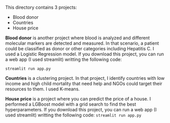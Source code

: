 This directory contains 3 projects:

- Blood donor
- Countries
- House price

**Blood donor** is another project where blood is analyzed and different molecular markers are detected and measured. In that scenario, a patient could be classified as donor or other categories including Hepatitis C. I used a Logistic Regression model.
If you download this project, you can run a web app (I used streamlit) writting the following code:

```streamlit run app.py```

**Countries** is a clustering project. In that project, I identify countries with low income and high child mortality that need help and NGOs could target their resources to them. I used K-means.

**House price** is a project where you can predict the price of a house. I performed a LGBoost model with a grid search to find the best hyperparameters.
If you download this project, you can run a web app (I used streamlit) writting the following code:
```streamlit run app.py```
